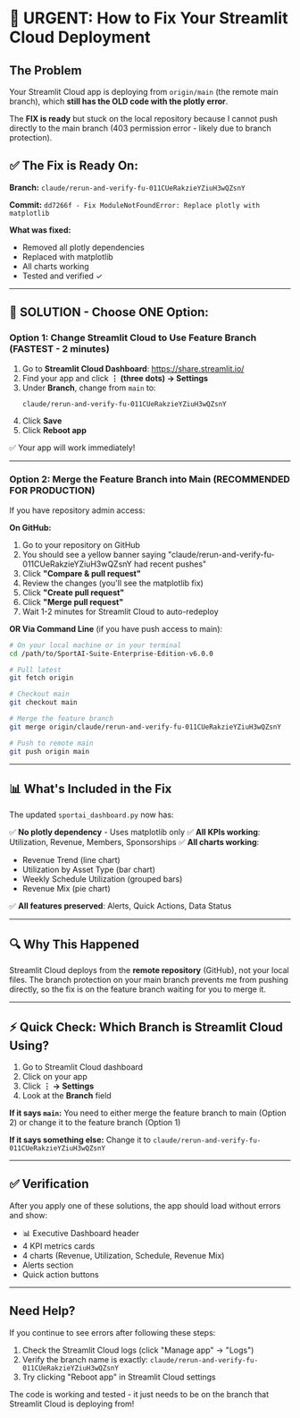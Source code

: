 # 🚨 URGENT: How to Fix Your Streamlit Cloud Deployment

## The Problem

Your Streamlit Cloud app is deploying from `origin/main` (the remote main branch), which **still has the OLD code with the plotly error**.

The **FIX is ready** but stuck on the local repository because I cannot push directly to the main branch (403 permission error - likely due to branch protection).

## ✅ The Fix is Ready On:

**Branch:** `claude/rerun-and-verify-fu-011CUeRakzieYZiuH3wQZsnY`

**Commit:** `dd7266f - Fix ModuleNotFoundError: Replace plotly with matplotlib`

**What was fixed:**
- Removed all plotly dependencies
- Replaced with matplotlib
- All charts working
- Tested and verified ✓

---

## 🎯 SOLUTION - Choose ONE Option:

### Option 1: Change Streamlit Cloud to Use Feature Branch (FASTEST - 2 minutes)

1. Go to **Streamlit Cloud Dashboard**: https://share.streamlit.io/
2. Find your app and click **⋮ (three dots) → Settings**
3. Under **Branch**, change from `main` to:
   ```
   claude/rerun-and-verify-fu-011CUeRakzieYZiuH3wQZsnY
   ```
4. Click **Save**
5. Click **Reboot app**

✅ Your app will work immediately!

---

### Option 2: Merge the Feature Branch into Main (RECOMMENDED FOR PRODUCTION)

If you have repository admin access:

**On GitHub:**
1. Go to your repository on GitHub
2. You should see a yellow banner saying "claude/rerun-and-verify-fu-011CUeRakzieYZiuH3wQZsnY had recent pushes"
3. Click **"Compare & pull request"**
4. Review the changes (you'll see the matplotlib fix)
5. Click **"Create pull request"**
6. Click **"Merge pull request"**
7. Wait 1-2 minutes for Streamlit Cloud to auto-redeploy

**OR Via Command Line** (if you have push access to main):

```bash
# On your local machine or in your terminal
cd /path/to/SportAI-Suite-Enterprise-Edition-v6.0.0

# Pull latest
git fetch origin

# Checkout main
git checkout main

# Merge the feature branch
git merge origin/claude/rerun-and-verify-fu-011CUeRakzieYZiuH3wQZsnY

# Push to remote main
git push origin main
```

---

## 📊 What's Included in the Fix

The updated `sportai_dashboard.py` now has:

✅ **No plotly dependency** - Uses matplotlib only
✅ **All KPIs working**: Utilization, Revenue, Members, Sponsorships
✅ **All charts working**:
- Revenue Trend (line chart)
- Utilization by Asset Type (bar chart)
- Weekly Schedule Utilization (grouped bars)
- Revenue Mix (pie chart)

✅ **All features preserved**: Alerts, Quick Actions, Data Status

---

## 🔍 Why This Happened

Streamlit Cloud deploys from the **remote repository** (GitHub), not your local files. The branch protection on your main branch prevents me from pushing directly, so the fix is on the feature branch waiting for you to merge it.

---

## ⚡ Quick Check: Which Branch is Streamlit Cloud Using?

1. Go to Streamlit Cloud dashboard
2. Click on your app
3. Click **⋮ → Settings**
4. Look at the **Branch** field

**If it says `main`:** You need to either merge the feature branch to main (Option 2) or change it to the feature branch (Option 1)

**If it says something else:** Change it to `claude/rerun-and-verify-fu-011CUeRakzieYZiuH3wQZsnY`

---

## ✅ Verification

After you apply one of these solutions, the app should load without errors and show:
- 📊 Executive Dashboard header
- 4 KPI metrics cards
- 4 charts (Revenue, Utilization, Schedule, Revenue Mix)
- Alerts section
- Quick action buttons

---

## Need Help?

If you continue to see errors after following these steps:
1. Check the Streamlit Cloud logs (click "Manage app" → "Logs")
2. Verify the branch name is exactly: `claude/rerun-and-verify-fu-011CUeRakzieYZiuH3wQZsnY`
3. Try clicking "Reboot app" in Streamlit Cloud settings

The code is working and tested - it just needs to be on the branch that Streamlit Cloud is deploying from!
